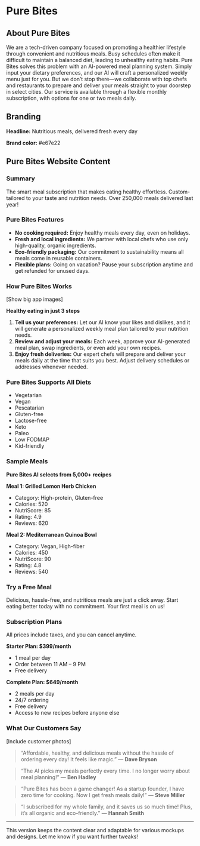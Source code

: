# Pure Bites

## About Pure Bites

We are a tech-driven company focused on promoting a healthier lifestyle through convenient and nutritious meals. Busy schedules often make it difficult to maintain a balanced diet, leading to unhealthy eating habits. Pure Bites solves this problem with an AI-powered meal planning system. Simply input your dietary preferences, and our AI will craft a personalized weekly menu just for you. But we don’t stop there—we collaborate with top chefs and restaurants to prepare and deliver your meals straight to your doorstep in select cities. Our service is available through a flexible monthly subscription, with options for one or two meals daily.

## Branding

**Headline:** Nutritious meals, delivered fresh every day

**Brand color:** #e67e22

## Pure Bites Website Content

### Summary

The smart meal subscription that makes eating healthy effortless. Custom-tailored to your taste and nutrition needs. Over 250,000 meals delivered last year!

### Pure Bites Features

* **No cooking required:** Enjoy healthy meals every day, even on holidays.
* **Fresh and local ingredients:** We partner with local chefs who use only high-quality, organic ingredients.
* **Eco-friendly packaging:** Our commitment to sustainability means all meals come in reusable containers.
* **Flexible plans:** Going on vacation? Pause your subscription anytime and get refunded for unused days.

### How Pure Bites Works

\[Show big app images]

**Healthy eating in just 3 steps**

1. **Tell us your preferences:** Let our AI know your likes and dislikes, and it will generate a personalized weekly meal plan tailored to your nutrition needs.
2. **Review and adjust your meals:** Each week, approve your AI-generated meal plan, swap ingredients, or even add your own recipes.
3. **Enjoy fresh deliveries:** Our expert chefs will prepare and deliver your meals daily at the time that suits you best. Adjust delivery schedules or addresses whenever needed.

### Pure Bites Supports All Diets

* Vegetarian
* Vegan
* Pescatarian
* Gluten-free
* Lactose-free
* Keto
* Paleo
* Low FODMAP
* Kid-friendly

### Sample Meals

**Pure Bites AI selects from 5,000+ recipes**

**Meal 1: Grilled Lemon Herb Chicken**

* Category: High-protein, Gluten-free
* Calories: 520
* NutriScore: 85
* Rating: 4.9
* Reviews: 620

**Meal 2: Mediterranean Quinoa Bowl**

* Category: Vegan, High-fiber
* Calories: 450
* NutriScore: 90
* Rating: 4.8
* Reviews: 540

### Try a Free Meal

Delicious, hassle-free, and nutritious meals are just a click away. Start eating better today with no commitment. Your first meal is on us!

### Subscription Plans

All prices include taxes, and you can cancel anytime.

**Starter Plan: \$399/month**

* 1 meal per day
* Order between 11 AM – 9 PM
* Free delivery

**Complete Plan: \$649/month**

* 2 meals per day
* 24/7 ordering
* Free delivery
* Access to new recipes before anyone else

### What Our Customers Say

\[Include customer photos]

> “Affordable, healthy, and delicious meals without the hassle of ordering every day! It feels like magic.” — **Dave Bryson**

> “The AI picks my meals perfectly every time. I no longer worry about meal planning!” — **Ben Hadley**

> “Pure Bites has been a game changer! As a startup founder, I have zero time for cooking. Now I get fresh meals daily!” — **Steve Miller**

> “I subscribed for my whole family, and it saves us so much time! Plus, it’s all organic and eco-friendly.” — **Hannah Smith**

---

This version keeps the content clear and adaptable for various mockups and designs. Let me know if you want further tweaks!
